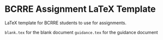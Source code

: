 # BCRRE Assignment LaTeX Template

LaTeX template for BCRRE students to use for assignments.

`blank.tex` for the blank document
`guidance.tex` for the guidance document
